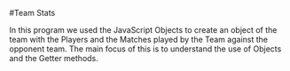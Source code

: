 #Team Stats 

In this program we used the JavaScript Objects to create an object of the team with the Players and the Matches played by the Team against the opponent team. The main focus of this is to understand the use of Objects and the Getter methods. 
